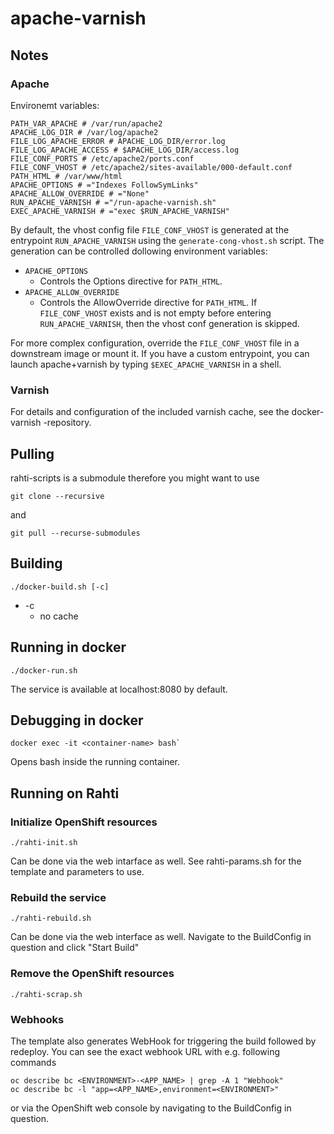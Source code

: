 # apache-varnish

## Notes

### Apache

Environemt variables:
```
PATH_VAR_APACHE # /var/run/apache2
APACHE_LOG_DIR # /var/log/apache2
FILE_LOG_APACHE_ERROR # APACHE_LOG_DIR/error.log
FILE_LOG_APACHE_ACCESS # $APACHE_LOG_DIR/access.log
FILE_CONF_PORTS # /etc/apache2/ports.conf
FILE_CONF_VHOST # /etc/apache2/sites-available/000-default.conf
PATH_HTML # /var/www/html
APACHE_OPTIONS # ="Indexes FollowSymLinks"
APACHE_ALLOW_OVERRIDE # ="None"
RUN_APACHE_VARNISH # ="/run-apache-varnish.sh"
EXEC_APACHE_VARNISH # ="exec $RUN_APACHE_VARNISH"
```

By default, the vhost config file `FILE_CONF_VHOST` is generated at the entrypoint  `RUN_APACHE_VARNISH` using the `generate-cong-vhost.sh` script. The generation can be controlled dollowing environment variables:
* `APACHE_OPTIONS`
	* Controls the Options directive for `PATH_HTML`.
* `APACHE_ALLOW_OVERRIDE`
	* Controls the AllowOverride directive for `PATH_HTML`.
If `FILE_CONF_VHOST` exists and is not empty before entering `RUN_APACHE_VARNISH`, then the vhost conf generation is skipped.

For more complex configuration, override the `FILE_CONF_VHOST` file in a downstream image or mount it. If you have a custom entrypoint, you can launch apache+varnish by typing `$EXEC_APACHE_VARNISH` in a shell.

### Varnish

For details and configuration of the included varnish cache, see the docker-varnish -repository.

## Pulling

rahti-scripts is a submodule therefore you might want to use

```
git clone --recursive
```
and

```
git pull --recurse-submodules
```


## Building

```
./docker-build.sh [-c]
```
* -c
    * no cache


## Running in docker

```
./docker-run.sh
```
The service is available at localhost:8080 by default.


## Debugging in docker

```
docker exec -it <container-name> bash`
```

Opens bash inside the running container.


## Running on Rahti

### Initialize OpenShift resources

```
./rahti-init.sh
```
Can be done via the web intarface as well. See rahti-params.sh for the template and parameters to use.

### Rebuild the service

```
./rahti-rebuild.sh
```
Can be done via the web interface as well. Navigate to the BuildConfig in question and click "Start Build"

### Remove the OpenShift resources

```
./rahti-scrap.sh
```

### Webhooks

The template also generates WebHook for triggering the build followed by redeploy.
You can see the exact webhook URL with e.g. following commands
```
oc describe bc <ENVIRONMENT>-<APP_NAME> | grep -A 1 "Webhook"
oc describe bc -l "app=<APP_NAME>,environment=<ENVIRONMENT>"
```
or via the OpenShift web console by navigating to the BuildConfig in question.
